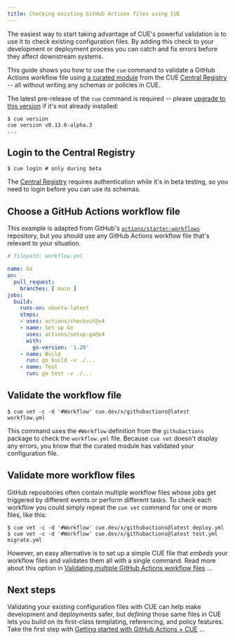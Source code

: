 ```yaml
---
title: Checking existing GitHub Actions files using CUE
---
```


The easiest way to start taking advantage of CUE's powerful validation is to
use it to check existing configuration files.
By adding this check to your development or deployment process
you can catch and fix errors before they affect downstream
systems.

This guide shows you how to use the `cue` command to validate a GitHub Actions
workflow file using
[a curated module](/getting-started/github-actions-workflows/) from the
CUE [Central Registry](https://registry.cue.works) -- all without writing any
schemas or policies in CUE.

The latest pre-release of the `cue` command is required -- please
[upgrade to this version](/docs/installing-cue/) if it's not already installed:
```text { title="TERMINAL" type="terminal" codeToCopy="Y3VlIHZlcnNpb24=" }
$ cue version
cue version v0.13.0-alpha.3
...
```

## Login to the Central Registry

```text { title="TERMINAL" type="terminal" codeToCopy="Y3VlIGxvZ2luICMgb25seSBkdXJpbmcgYmV0YQ==" }
$ cue login # only during beta
```
The
[Central Registry](https://registry.cue.works)
requires authentication while it's in beta testing,
so you need to login before you can use its schemas.

## Choose a GitHub Actions workflow file

This example is adapted from GitHub's
[`actions/starter-workflows`](https://github.com/actions/starter-workflows/blob/main/ci/go.yml)
repository, but you should use any GitHub Actions workflow file that's relevant
to your situation.

```yml { title="workflow.yml" codeToCopy="bmFtZTogR28Kb246CiAgcHVsbF9yZXF1ZXN0OgogICAgYnJhbmNoZXM6IFsgbWFpbiBdCmpvYnM6CiAgYnVpbGQ6CiAgICBydW5zLW9uOiB1YnVudHUtbGF0ZXN0CiAgICBzdGVwczoKICAgIC0gdXNlczogYWN0aW9ucy9jaGVja291dEB2NAogICAgLSBuYW1lOiBTZXQgdXAgR28KICAgICAgdXNlczogYWN0aW9ucy9zZXR1cC1nb0B2NAogICAgICB3aXRoOgogICAgICAgIGdvLXZlcnNpb246ICcxLjIwJwogICAgLSBuYW1lOiBCdWlsZAogICAgICBydW46IGdvIGJ1aWxkIC12IC4vLi4uCiAgICAtIG5hbWU6IFRlc3QKICAgICAgcnVuOiBnbyB0ZXN0IC12IC4vLi4uCg==" }
# filepath: workflow.yml

name: Go
on:
  pull_request:
    branches: [ main ]
jobs:
  build:
    runs-on: ubuntu-latest
    steps:
    - uses: actions/checkout@v4
    - name: Set up Go
      uses: actions/setup-go@v4
      with:
        go-version: '1.20'
    - name: Build
      run: go build -v ./...
    - name: Test
      run: go test -v ./...
```

## Validate the workflow file

```text { title="TERMINAL" type="terminal" codeToCopy="Y3VlIHZldCAtYyAtZCAnI1dvcmtmbG93JyBjdWUuZGV2L3gvZ2l0aHViYWN0aW9uc0BsYXRlc3Qgd29ya2Zsb3cueW1s" }
$ cue vet -c -d '#Workflow' cue.dev/x/githubactions@latest workflow.yml
```

This command uses the `#Workflow` definition from the `githubactions` package
to check the `workflow.yml` file. Because `cue vet` doesn't display any errors,
you know that the curated module has validated your configuration file.

## Validate more workflow files

GitHub repositories often contain multiple workflow files whose jobs get
triggered by different events or perform different tasks. To check each
workflow you could simply repeat the `cue vet` command for one or more files,
like this:

```text { title="TERMINAL" type="terminal" codeToCopy="Y3VlIHZldCAtYyAtZCAnI1dvcmtmbG93JyBjdWUuZGV2L3gvZ2l0aHViYWN0aW9uc0BsYXRlc3QgZGVwbG95LnltbApjdWUgdmV0IC1jIC1kICcjV29ya2Zsb3cnIGN1ZS5kZXYveC9naXRodWJhY3Rpb25zQGxhdGVzdCB0ZXN0LnltbCBtaWdyYXRlLnltbA==" }
$ cue vet -c -d '#Workflow' cue.dev/x/githubactions@latest deploy.yml
$ cue vet -c -d '#Workflow' cue.dev/x/githubactions@latest test.yml migrate.yml
```

However, an easy alternative is to set up a simple CUE file that *embeds* your
workflow files and validates them all with a single command.
Read more about this option in
[Validating multiple GitHub Actions workflow files]({{<relref"validating-several-github-actions-files">}}) ...

## Next steps

Validating your existing configuration files with CUE can help make development
and deployments safer, but *defining* those same files in CUE lets you build on
its first-class templating, referencing, and policy features. Take the first
step with
[Getting started with GitHub Actions + CUE]({{<relref"getting-started-with-github-actions-cue">}})
...
